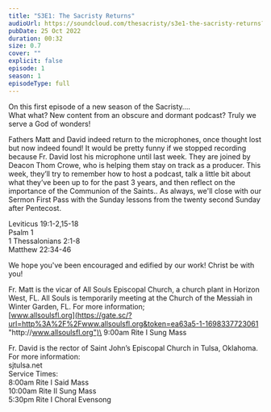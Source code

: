 ```yaml
---
title: "S3E1: The Sacristy Returns"
audioUrl: https://soundcloud.com/thesacristy/s3e1-the-sacristy-returns?utm_source=clipboard&utm_medium=text&utm_campaign=social_sharing
pubDate: 25 Oct 2022
duration: 00:32
size: 0.7
cover: ""
explicit: false
episode: 1
season: 1
episodeType: full
---
```

On this first episode of a new season of the Sacristy….\
What what? New content from an obscure and dormant podcast? Truly we serve a God of wonders!

Fathers Matt and David indeed return to the microphones, once thought lost but now indeed found! It would be pretty funny if we stopped recording because Fr. David lost his microphone until last week. They are joined by Deacon Thom Crowe, who is helping them stay on track as a producer. This week, they’ll try to remember how to host a podcast, talk a little bit about what they’ve been up to for the past 3 years, and then reflect on the importance of the Communion of the Saints.. As always, we'll close with our Sermon First Pass with the Sunday lessons from the twenty second Sunday after Pentecost.

Leviticus 19:1-2,15-18\
Psalm 1\
1 Thessalonians 2:1-8\
Matthew 22:34-46

We hope you've been encouraged and edified by our work! Christ be with you!

Fr. Matt is the vicar of All Souls Episcopal Church, a church plant in Horizon West, FL. All Souls is temporarily meeting at the Church of the Messiah in Winter Garden, FL. For more information;\
[www.allsoulsfl.org](https://gate.sc/?url=http%3A%2F%2Fwww.allsoulsfl.org&token=ea63a5-1-1698337723061 "http\://www.allsoulsfl.org")\
9:00am Rite I Sung Mass

Fr. David is the rector of Saint John’s Episcopal Church in Tulsa, Oklahoma. For more information:\
sjtulsa.net\
Service Times:\
8:00am Rite I Said Mass\
10:00am Rite II Sung Mass\
5:30pm Rite I Choral Evensong